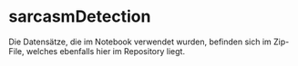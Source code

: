 # sarcasmDetection

Die Datensätze, die im Notebook verwendet wurden, befinden sich im Zip-File, welches ebenfalls hier im Repository liegt.
